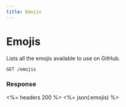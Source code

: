 ```yaml
---
title: Emojis
---
```


# Emojis

Lists all the emojis available to use on GitHub.

    GET /emojis

### Response

<%= headers 200 %>
<%= json(:emojis)  %>
